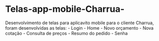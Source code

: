# Telas-app-mobile-Charrua-
Desenvolvimento de telas para aplicavito mobile para o cliente Charrua, foram desenvolvidas as telas:  - Login  - Home - Novo orçamento  - Nova cotação  - Consulta de preços  - Resumo do pedido  - Senha 
